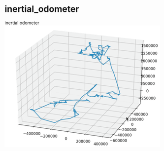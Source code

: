 # inertial_odometer
inertial odometer
![](https://raw.githubusercontent.com/mohammedterry/inertial_odometer/master/plot.gif)
